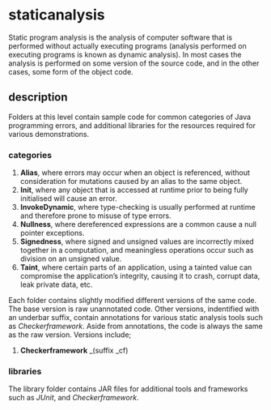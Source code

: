 # staticanalysis
Static program analysis is the analysis of computer software that is performed without 
actually executing programs (analysis performed on executing programs is known as 
dynamic analysis). In most cases the analysis is performed on some version of the source 
code, and in the other cases, some form of the object code.

## description
Folders at this level contain sample code for common categories of Java programming 
errors, and additional libraries for the resources required for various demonstrations. 

### categories
1) **Alias**, where errors may occur when an object is referenced, without consideration 
for mutations caused by an alias to the same object.
2) **Init**, where any object that is accessed at runtime prior to being fully 
initialised will cause an error.
3) **InvokeDynamic**, where type-checking is usually performed at runtime and therefore
prone to misuse of type errors.
4) **Nullness**, where dereferenced expressions are a common cause a null pointer 
exceptions.
5) **Signedness**, where signed and unsigned values are incorrectly mixed together in a
computation, and meaningless operations occur such as division on an unsigned value. 
6) **Taint**, where certain parts of an application, using a tainted value can 
compromise the application’s integrity, causing it to crash, corrupt data, leak private 
data, etc.

Each folder contains slightly modified different versions of the same code. The base 
version is raw unannotated code. Other versions, indentified with an underbar suffix, 
contain annotations for various static analysis tools such as _Checkerframework_. Aside 
from annotations, the code is always the same as the raw version. Versions include;
1) **Checkerframework** _(suffix _cf)

### libraries
The library folder contains JAR files for additional tools and frameworks such as _JUnit_,
and _Checkerframework_.
